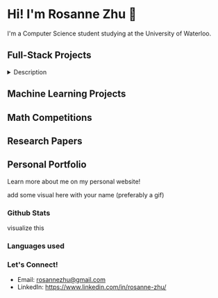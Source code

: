 # Hi! I'm Rosanne Zhu 👋
I'm a Computer Science student studying at the University of Waterloo. 
<!--
**roskzhu/roskzhu** is a ✨ _special_ ✨ repository because its `README.md` (this file) appears on your GitHub profile.

Here are some ideas to get you started:

- 🔭 I’m currently working on ...
- 🌱 I’m currently learning ...
- 👯 I’m looking to collaborate on ...
- 🤔 I’m looking for help with ...
- 💬 Ask me about ...
- 📫 How to reach me: ...
- 😄 Pronouns: she/her
- ⚡ Fun fact: ...
-->

## Full-Stack Projects
<details>
<summary>Description</summary>

visualized and formatted projects

</details>

## Machine Learning Projects


## Math Competitions


## Research Papers


## Personal Portfolio
Learn more about me on my personal website!

add some visual here with your name (preferably a gif)




### Github Stats
visualize this

### Languages used


### Let's Connect!
* Email: rosannezhu@gmail.com
* LinkedIn: https://www.linkedin.com/in/rosanne-zhu/
